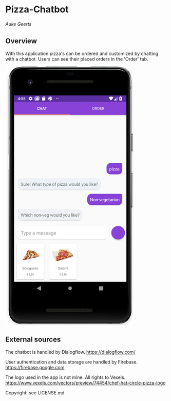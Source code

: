 # Pizza-Chatbot
###### Auke Geerts

## Overview
With this application pizza's can be ordered and customized by chatting with a chatbot.
Users can see their placed orders in the 'Order' tab.

![screenshot](https://github.com/Fadarrizz/Pizza-Chatbot/blob/master/doc/App.png "Screenshot")

## External sources
The chatbot is handled by Dialogflow.
https://dialogflow.com/

User authentication and data storage are handled by Firebase.
https://firebase.google.com

The logo used in the app is not mine. All rights to Vexels.
https://www.vexels.com/vectors/preview/74454/chef-hat-circle-pizza-logo

Copyright: see LICENSE.md

